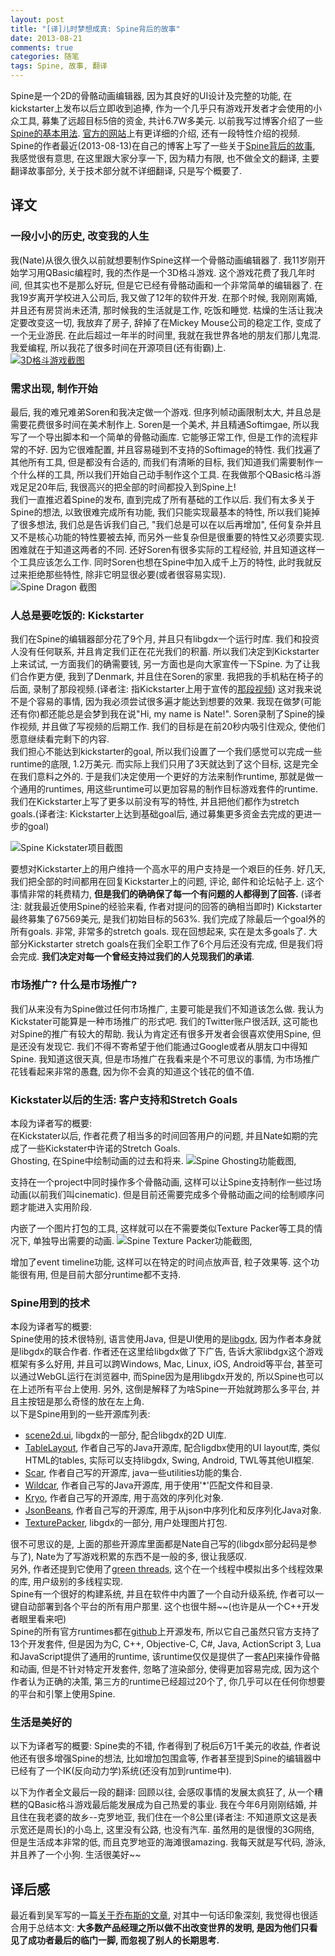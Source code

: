 ```yaml
---
layout: post
title: "[译]儿时梦想成真: Spine背后的故事"
date: 2013-08-21
comments: true
categories: 随笔
tags: Spine, 故事, 翻译
---
```


Spine是一个2D的骨骼动画编辑器, 因为其良好的UI设计及完整的功能, 在kickstarter上发布以后立即收到追捧, 作为一个几乎只有游戏开发者才会使用的小众工具, 募集了远超目标5倍的资金, 共计6.7W多美元.  以前我写过博客介绍了一些[Spine的基本用法](http://www.jtianling.com/articles/2220.html).  [官方的网站](http://esotericsoftware.com/)上有更详细的介绍, 还有一段特性介绍的视频.
Spine的作者最近(2013-08-13)在自己的博客上写了一些关于[Spine背后的故事](http://esotericsoftware.com/spine/building-spine/), 我感觉很有意思, 在这里跟大家分享一下, 因为精力有限, 也不做全文的翻译, 主要翻译故事部分, 关于技术部分就不详细翻译, 只是写个概要了.
<!-- more -->

## 译文
### 一段小小的历史, 改变我的人生
我(Nate)从很久很久以前就想要制作Spine这样一个骨骼动画编辑器了.  我11岁刚开始学习用QBasic编程时, 我的杰作是一个3D格斗游戏.  这个游戏花费了我几年时间, 但其实也不是那么好玩, 但是它已经有骨骼动画和一个非常简单的编辑器了.  在我19岁离开学校进入公司后, 我又做了12年的软件开发.  在那个时候, 我刚刚离婚, 并且还有房贷尚未还清, 那时候我的生活就是工作, 吃饭和睡觉. 枯燥的生活让我决定要改变这一切, 我放弃了房子, 辞掉了在Mickey Mouse公司的稳定工作, 变成了一个无业游民.  在此后超过一年半的时间里, 我就在我世界各地的朋友们那儿鬼混. 我爱编程, 所以我花了很多时间在开源项目(还有街霸)上.  
[![3D格斗游戏截图](http://oss.aliyuncs.com/jtianling-blog/2247/qbasic.png)](http://www.youtube.com/watch?v=d7wntjD8YR8)

### 需求出现, 制作开始
最后, 我的难兄难弟Soren和我决定做一个游戏.  但序列帧动画限制太大, 并且总是需要花费很多时间在美术制作上. Soren是一个美术, 并且精通Softimgae, 所以我写了一个导出脚本和一个简单的骨骼动画库. 它能够正常工作, 但是工作的流程非常的不好.  因为它很难配置, 并且容易碰到不支持的Softimage的特性.  我们找遍了其他所有工具, 但是都没有合适的, 而我们有清晰的目标, 我们知道我们需要制作一个什么样的工具, 所以我们开始自己动手制作这个工具.  在我做那个QBasic格斗游戏足足20年后, 我很高兴的把全部的时间都投入到Spine上!  
我们一直推迟着Spine的发布, 直到完成了所有基础的工作以后.  我们有太多关于Spine的想法, 以致很难完成所有功能, 我们只能实现最基本的特性, 所以我们毙掉了很多想法, 我们总是告诉我们自己, "我们总是可以在以后再增加", 任何复杂并且又不是核心功能的特性要被去掉, 而另外一些复杂但是很重要的特性又必须要实现.  困难就在于知道这两者的不同.  还好Soren有很多实际的工程经验, 并且知道这样一个工具应该怎么工作.  同时Soren也想在Spine中加入成千上万的特性, 此时我就反过来拒绝那些特性, 除非它明显很必要(或者很容易实现).  
![Spine Dragon 截图](http://oss.aliyuncs.com/jtianling-blog/2247/screen.png)

### 人总是要吃饭的: Kickstarter
我们在Spine的编辑器部分花了9个月, 并且只有libgdx一个运行时库. 我们和投资人没有任何联系, 并且肯定我们正在花光我们的积蓄.  所以我们决定到Kickstarter上来试试, 一方面我们的确需要钱, 另一方面也是向大家宣传一下Spine.  为了让我们合作更方便, 我到了Denmark, 并且住在Soren的家里.  我把我的手机粘在椅子的后面, 录制了那段视频.(译者注: 指Kickstarter上用于宣传的[那段视频](http://www.kickstarter.com/projects/esotericsoftware/spine)) 这对我来说不是个容易的事情, 因为我必须尝试很多遍才能达到想要的效果.  我现在做梦(可能还有你)都还能总是会梦到我在说"Hi, my name is Nate!".  Soren录制了Spine的操作视频, 并且做了写视频的后期工作.  我们的目标是在前20秒内吸引住观众, 使他们愿意继续看完剩下的内容.  
我们担心不能达到kickstarter的goal, 所以我们设置了一个我们感觉可以完成一些runtime的底限, 1.2万美元.  而实际上我们只用了3天就达到了这个目标, 这是完全在我们意料之外的.  于是我们决定使用一个更好的方法来制作runtime, 那就是做一个通用的runtimes, 用这些runtime可以更加容易的制作目标游戏套件的runtime.  我们在Kickstarter上写了更多以前没有写的特性, 并且把他们都作为stretch goals.(译者注: Kickstarter上达到基础goal后, 通过募集更多资金去完成的更进一步的goal)  
  
![Spine Kickstater项目截图](http://oss.aliyuncs.com/jtianling-blog/2247/minichart.png)
  
要想对Kickstarter上的用户维持一个高水平的用户支持是一个艰巨的任务.  好几天, 我们把全部的时间都用在回复Kickstarter上的问题, 评论, 邮件和论坛帖子上.  这个事情非常的耗费精力, **但是我们的确确保了每一个有问题的人都得到了回答.**  (译者注: 就我最近使用Spine的经验来看, 作者对提问的回答的确相当即时)
Kickstarter最终募集了67569美元, 是我们初始目标的563%.  我们完成了除最后一个goal外的所有goals.  非常, 非常多的stretch goals.  现在回想起来, 实在是太多goals了.  大部分Kickstarter stretch goals在我们全职工作了6个月后还没有完成, 但是我们将会完成.  **我们决定对每一个曾经支持过我们的人兑现我们的承诺**.  

### 市场推广? 什么是市场推广?
我们从来没有为Spine做过任何市场推广, 主要可能是我们不知道该怎么做.  我认为Kickstater可能算是一种市场推广的形式吧.  我们的Twitter账户很活跃, 这可能也对Spine的推广有较大的帮助.  我认为肯定还有很多开发者会很喜欢使用Spine, 但是还没有发现它.  我们不得不寄希望于他们能通过Google或者从朋友口中得知Spine.  我知道这很天真, 但是市场推广在我看来是个不可思议的事情, 为市场推广花钱看起来非常的愚蠢, 因为你不会真的知道这个钱花的值不值.  

### Kickstater以后的生活: 客户支持和Stretch Goals
本段为译者写的概要:  
在Kickstater以后, 作者花费了相当多的时间回答用户的问题, 并且Nate如期的完成了一些Kickstater中许诺的Stretch Goals.  
Ghosting, 在Spine中绘制动画的过去和将来.
![Spine Ghosting功能截图](http://oss.aliyuncs.com/jtianling-blog/2247/ghosting.png),
  
支持在一个project中同时操作多个骨骼动画, 这样可以让Spine支持制作一些过场动画(以前我们叫cinematic).  但是目前还需要完成多个骨骼动画之间的绘制顺序问题才能进入实用阶段.  
  
内嵌了一个图片打包的工具, 这样就可以在不需要类似Texture Packer等工具的情况下, 单独导出需要的动画.
![Spine Texture Packer功能截图](http://oss.aliyuncs.com/jtianling-blog/2247/packer.png),
  
增加了event timeline功能, 这样可以在特定的时间点放声音, 粒子效果等.  这个功能很有用, 但是目前大部分runtime都不支持.  

### Spine用到的技术
本段为译者写的概要:  
Spine使用的技术很特别, 语言使用Java, 但是UI使用的是[libgdx](http://libgdx.badlogicgames.com/), 因为作者本身就是libgdx的联合作者.  作者还在这里给libgdx做了下广告, 告诉大家libdgx这个游戏框架有多么好用, 并且可以跨Windows, Mac, Linux, iOS, Android等平台, 甚至可以通过WebGL运行在浏览器中, 而Spine因为是用libgdx开发的, 所以Spine也可以在上述所有平台上使用.  另外, 这倒是解释了为啥Spine一开始就跨那么多平台, 并且主按钮是那么奇怪的放在左上角.  
以下是Spine用到的一些开源库列表:

* [scene2d.ui](https://code.google.com/p/libgdx/wiki/scene2dui), libgdx的一部分, 配合libgdx的2D UI库.  
* [TableLayout](http://code.google.com/p/table-layout/), 作者自己写的Java开源库, 配合ligdbx使用的UI layout库, 类似HTML的tables, 实际可以支持libgdx, Swing, Android, TWL等其他UI框架.  
* [Scar](http://code.google.com/p/scar/), 作者自己写的开源库, java一些utilities功能的集合.  
* [Wildcar](http://code.google.com/p/wildcard/), 作者自己写的Java开源库, 用于使用'*'匹配文件和目录.
* [Kryo](http://code.google.com/p/kryo/), 作者自己写的开源库, 用于高效的序列化对象.
* [JsonBeans](http://code.google.com/p/jsonbeans/), 作者自己写的开源库, 用于从json中序列化和反序列化Java对象.
* [TexturePacker](http://code.google.com/p/libgdx/wiki/TexturePacker), libgdx的一部分, 用户处理图片打包.  

很不可思议的是, 上面的那些开源库里面都是Nate自己写的(libgdx部分起码是参与了), Nate为了写游戏积累的东西不是一般的多, 很让我感叹.  
另外, 作者还提到它使用了[green threads](http://www.java-gaming.org/topics/java-continuations-and-greenthreads/28337/view.html), 这个在一个线程中模拟出多个线程效果的库, 用户级别的多线程实现.  
Spine有一个很好的构建系统, 并且在软件中内置了一个自动升级系统, 作者可以一键自动部署到各个平台的所有用户那里.  这个也很牛掰~~(也许是从一个C++开发者眼里看来吧)  
Spine的所有官方runtimes都在[github](https://github.com/EsotericSoftware/spine-runtimes)上开源发布, 所以它自己虽然只官方支持了13个开发套件, 但是因为为C, C++, Objective-C, C#, Java, ActionScript 3, Lua和JavaScript提供了通用的runtime, 该runtime仅仅是提供了一套[API](http://esotericsoftware.com/spine/files/runtime-diagram.png)来操作骨骼和动画, 但是不针对特定开发套件, 忽略了渲染部分, 使得更加容易完成, 因为这个作者认为正确的决策, 第三方的runtime已经超过20个了, 你几乎可以在任何你想要的平台和引擎上使用Spine.

### 生活是美好的
以下为译者写的概要:
Spine卖的不错, 作者得到了税后6万1千美元的收益, 作者说他还有很多增强Spine的想法, 比如增加包围盒等, 作者甚至提到Spine的编辑器中已经有了一个IK(反向动力学)系统(还没有加到runtime中).

以下为作者全文最后一段的翻译:
回顾以往, 会感叹事情的发展太疯狂了, 从一个糟糕的QBasic格斗游戏最后能发展成为自己热爱的事业.  我在今年6月刚刚结婚, 并且住在我老婆的故乡--克罗地亚, 我们住在一个8公里(译者注: 不知道原文这是表示宽还是周长)的小岛上, 这里没有公路, 也没有汽车. 虽然用的是很慢的3G网络, 但是生活成本非常的低, 而且克罗地亚的海滩很amazing. 我每天就是写代码, 游泳, 并且养了一个小狗.  生活很美好~~  

## 译后感
最近看到吴军写的一篇[关于乔布斯的文章](http://www.forbeschina.com/review/201307/0026734.shtml), 对其中一句话印象深刻, 我觉得也很适合用于总结本文: **大多数产品经理之所以做不出改变世界的发明, 是因为他们只看见了成功者最后的临门一脚, 而忽视了别人的长期思考.**  
